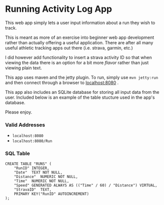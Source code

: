 # Running Activity Log App

This web app simply lets a user input information about a run they wish to track. 

This is meant as more of an exercise into beginner web app development rather than actually offering
a useful application. There are after all many useful athletic tracking apps out there (i.e. strava, garmin, etc.)

I did however add functionality to insert a strava activity ID so that when viewing the data there is
an option for a bit more *flavor* rather than just viewing plain text.

This app uses maven and the jetty plugin. To run, simply use `mvn jetty:run` and then connect through a browser to
[localhost:8080](http://localhost:8080) .

This app also includes an SQLite database for storing all input data from the user. Included below is an example of the
 table stucture used in the app's database.

Please enjoy.

### Valid Addresses

 - `localhost:8080`
 - `localhost:8080/Run`


### SQL Table

```sqlite
CREATE TABLE "RUNS" (
    "RunID"	INTEGER,
    "Date"	TEXT NOT NULL,
    "Distance"	NUMERIC NOT NULL,
    "Time"	NUMERIC NOT NULL,
    "Speed"	GENERATED ALWAYS AS (("Time" / 60) / "Distance") VIRTUAL,
    "StravaID"	TEXT,
    PRIMARY KEY("RunID" AUTOINCREMENT)
);
```